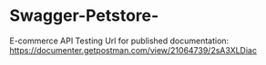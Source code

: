 # Swagger-Petstore-
E-commerce API Testing
Url for published documentation:
https://documenter.getpostman.com/view/21064739/2sA3XLDiac
